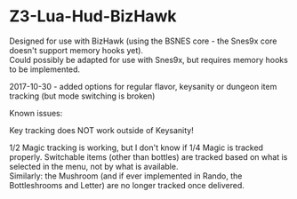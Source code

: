 # Z3-Lua-Hud-BizHawk

Designed for use with BizHawk (using the BSNES core - the Snes9x core doesn't support memory hooks yet).  
Could possibly be adapted for use with Snes9x, but requires memory hooks to be implemented.  

2017-10-30 - added options for regular flavor, keysanity or dungeon item tracking (but mode switching is broken)   

Known issues:  

  Key tracking does NOT work outside of Keysanity!
  
  1/2 Magic tracking is working, but I don't know if 1/4 Magic is tracked properly. 
  Switchable items (other than bottles) are tracked based on what is selected in the menu, not by what is available.  
  Similarly: the Mushroom (and if ever implemented in Rando, the Bottleshrooms and Letter) are no longer tracked once delivered.